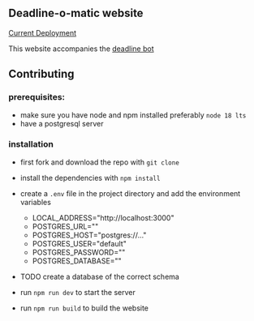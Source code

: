
## Deadline-o-matic website

[Current Deployment](https://deadline-web.vercel.all)

This website accompanies the [deadline bot](https://github.com/COOK1EK1W1/Deadline-o-matic)

## Contributing
### prerequisites:
- make sure you have node and npm installed preferably `node 18 lts`
- have a postgresql server
### installation
- first fork and download the repo with `git clone`
- install the dependencies with `npm install`
- create a `.env` file in the project directory and add the environment variables
  - LOCAL_ADDRESS="http://localhost:3000"
  - POSTGRES_URL=""
  - POSTGRES_HOST="postgres://..."
  - POSTGRES_USER="default"
  - POSTGRES_PASSWORD=""
  - POSTGRES_DATABASE=""

- TODO create a database of the correct schema

- run `npm run dev` to start the server
- run `npm run build` to build the website

